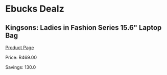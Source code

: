 
# Ebucks Dealz
## Kingsons: Ladies in Fashion Series 15.6" Laptop Bag
[Product Page](https://www.ebucks.com/web/shop/productSelected.do?prodId=966974339&catId=714948688)

Price: R469.00

Savings: 130.0


	